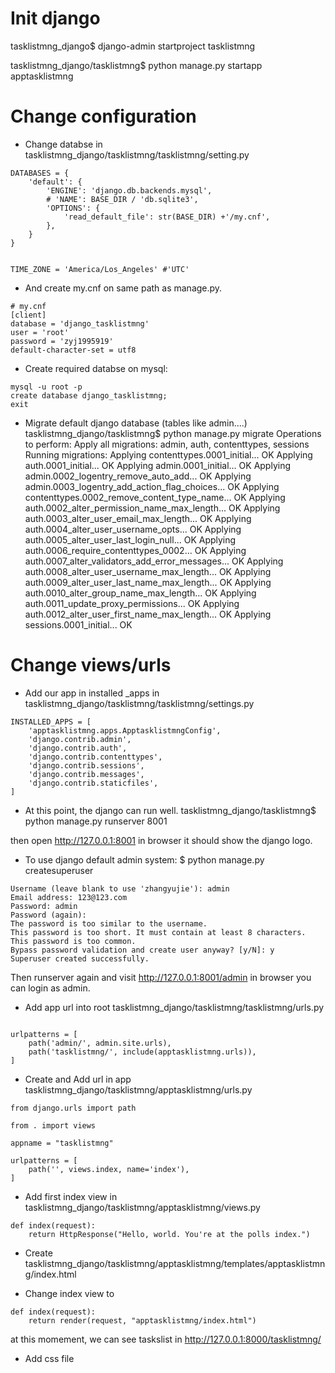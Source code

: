 # Init django

tasklistmng_django$ django-admin startproject tasklistmng

tasklistmng_django/tasklistmng$ python manage.py startapp apptasklistmng

# Change configuration

- Change databse in tasklistmng_django/tasklistmng/tasklistmng/setting.py
```
DATABASES = {
    'default': {
        'ENGINE': 'django.db.backends.mysql',
        # 'NAME': BASE_DIR / 'db.sqlite3',
        'OPTIONS': {
            'read_default_file': str(BASE_DIR) +'/my.cnf',
        },
    }
}


TIME_ZONE = 'America/Los_Angeles' #'UTC'
```

- And create my.cnf on same path as manage.py.
```
# my.cnf
[client]
database = 'django_tasklistmng'
user = 'root'
password = 'zyj1995919'
default-character-set = utf8
```


- Create required databse on mysql:
```
mysql -u root -p 
create database django_tasklistmng;
exit
```


- Migrate default django database (tables like admin....)
tasklistmng_django/tasklistmng$ python manage.py migrate
Operations to perform:
  Apply all migrations: admin, auth, contenttypes, sessions
Running migrations:
  Applying contenttypes.0001_initial... OK
  Applying auth.0001_initial... OK
  Applying admin.0001_initial... OK
  Applying admin.0002_logentry_remove_auto_add... OK
  Applying admin.0003_logentry_add_action_flag_choices... OK
  Applying contenttypes.0002_remove_content_type_name... OK
  Applying auth.0002_alter_permission_name_max_length... OK
  Applying auth.0003_alter_user_email_max_length... OK
  Applying auth.0004_alter_user_username_opts... OK
  Applying auth.0005_alter_user_last_login_null... OK
  Applying auth.0006_require_contenttypes_0002... OK
  Applying auth.0007_alter_validators_add_error_messages... OK
  Applying auth.0008_alter_user_username_max_length... OK
  Applying auth.0009_alter_user_last_name_max_length... OK
  Applying auth.0010_alter_group_name_max_length... OK
  Applying auth.0011_update_proxy_permissions... OK
  Applying auth.0012_alter_user_first_name_max_length... OK
  Applying sessions.0001_initial... OK



# Change views/urls

- Add our app in installed _apps in tasklistmng_django/tasklistmng/tasklistmng/settings.py

```
INSTALLED_APPS = [
    'apptasklistmng.apps.ApptasklistmngConfig',
    'django.contrib.admin',
    'django.contrib.auth',
    'django.contrib.contenttypes',
    'django.contrib.sessions',
    'django.contrib.messages',
    'django.contrib.staticfiles',
]
```

- At this point, the django can run well.
tasklistmng_django/tasklistmng$ python manage.py runserver 8001

then open http://127.0.0.1:8001 in browser it should show the django logo.

- To use django default admin system:
$ python manage.py createsuperuser
```
Username (leave blank to use 'zhangyujie'): admin
Email address: 123@123.com
Password: admin
Password (again): 
The password is too similar to the username.
This password is too short. It must contain at least 8 characters.
This password is too common.
Bypass password validation and create user anyway? [y/N]: y
Superuser created successfully.
```

Then runserver again and visit http://127.0.0.1:8001/admin in browser you can login as admin.


- Add app url into root tasklistmng_django/tasklistmng/tasklistmng/urls.py

```

urlpatterns = [
    path('admin/', admin.site.urls),
    path('tasklistmng/', include(apptasklistmng.urls)),
]
```

- Create and Add url in app tasklistmng_django/tasklistmng/apptasklistmng/urls.py
```
from django.urls import path

from . import views

appname = "tasklistmng"

urlpatterns = [
    path('', views.index, name='index'),
]
```

- Add first index view in tasklistmng_django/tasklistmng/apptasklistmng/views.py

```
def index(request):
    return HttpResponse("Hello, world. You're at the polls index.")
```

- Create tasklistmng_django/tasklistmng/apptasklistmng/templates/apptasklistmng/index.html

- Change index view to 
```
def index(request):
    return render(request, "apptasklistmng/index.html")
```
at this momement, we can see taskslist in http://127.0.0.1:8000/tasklistmng/ 


- Add css file


